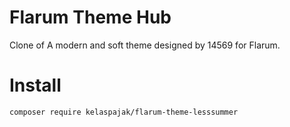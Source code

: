 # Flarum Theme Hub
Clone of A modern and soft theme designed by 14569 for Flarum.  
# Install
```
composer require kelaspajak/flarum-theme-lesssummer
```
